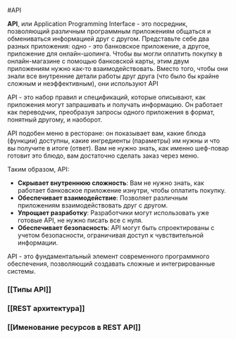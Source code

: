 #API 

**API**, или Application Programming Interface -  это посредник, позволяющий различным программным приложениям общаться и обмениваться информацией друг с другом. Представьте себе два разных приложения: одно - это банковское приложение, а другое, приложение для онлайн-шопинга. Чтобы вы могли оплатить покупку в онлайн-магазине с помощью банковской карты, этим двум приложениям нужно как-то взаимодействовать. Вместо того, чтобы они знали все внутренние детали работы друг друга (что было бы крайне сложным и неэффективным), они используют API

API - это набор правил и спецификаций, которые описывают, как приложения могут запрашивать и получать информацию. Он работает как переводчик, преобразуя запросы одного приложения в формат, понятный другому, и наоборот.

API подобен меню в ресторане: он показывает вам, какие блюда (функции) доступны, какие ингредиенты (параметры) им нужны и что вы получите в итоге (ответ). Вам не нужно знать, как именно шеф-повар готовит это блюдо, вам достаточно сделать заказ через меню.

Таким образом, API:
- **Скрывает внутреннюю сложность**: Вам не нужно знать, как работает банковское приложение изнутри, чтобы оплатить покупку.
- **Обеспечивает взаимодействие**: Позволяет различным приложениям взаимодействовать друг с другом.
- **Упрощает разработку**: Разработчики могут использовать уже готовые API, не нужно писать все с нуля.
- **Обеспечивает безопасность**: API могут быть спроектированы с учетом безопасности, ограничивая доступ к чувствительной информации.

API - это фундаментальный элемент современного программного обеспечения, позволяющий создавать сложные и интегрированные системы.

### [[Типы API]]
### [[REST архитектура]]
### [[Именование ресурсов в REST  API]]